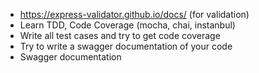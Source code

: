 - https://express-validator.github.io/docs/ (for validation)
- Learn TDD, Code Coverage (mocha, chai, instanbul)
- Write all test cases and try to get code coverage
- Try to write a swagger documentation of your code
- Swagger documentation
